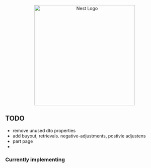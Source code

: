 <p align="center">
  <a href="http://nestjs.com/" target="blank"><img src="https://nestjs.com/img/logo_text.svg" width="320" alt="Nest Logo" /></a>
</p>

## TODO

* remove unused dto properties
* add buyout, retrievals. negative-adjustments, postivie adjustens 
* part page
* 

### Currently implementing